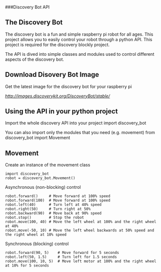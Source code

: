 ###Discovery Bot API

## The Discovery Bot

The discovery bot is a fun and simple raspberry pi robot for all ages. This project allows you to easily control your robot through a python API. This project is required for the discovery blockly project. 

The API is dived into simple classes and modules used to control different aspects of the discovery bot.

## Download Disovery Bot Image
Get the latest image for the discovery bot for your raspberry pi

*http://images.discoverykit.org/DiscoveryBot/stable/*

## Using the API in your python project

Import the whole discovery API into your project
    import discovery_bot

You can also import only the modules that you need (e.g. movement)
    from discovery_bot import Movement

## Movement

Create an instance of the movement class

    import discovery_bot
    robot = discovery_bot.Movement()

Asynchronous (non-blocking) control

    robot.forward()     # Move forward at 100% speed
    robot.forward(100)  # Move forward at 100% speed
    robot.left(40)      # Turn left at 40% speed
    robot.right(50)     # Turn right at 50%
    robot.backward(90)  # Move back at 90% speed
    robot.stop()        # Stop the robot
    robot.move(100, 40) # Move the left wheel at 100% and the right wheel at 40%
    robot.move(-50, 10) # Move the left wheel backwards at 50% speed and the right wheel at 10% speed

Synchronous (blocking) control

    robot.forward(90, 5)    # Move forward for 5 seconds
    robot.left(50, 1.5)     # Turn left for 1.5 seconds
    robot.move(100, 10, 5)  # Move left motor at 100% and the right wheel at 10% for 5 seconds
